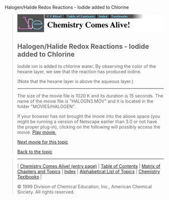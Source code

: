 





 Halogen/Halide Redox Reactions - Iodide added to Chlorine
 



> ![Chemistry Comes Alive!](ccahead.gif)
> 
> 
> 
> 
> 
> 
> 
> 
> 
> ## Halogen/Halide Redox Reactions - Iodide added to Chlorine
> 
> 
> 
> 
> 
> 
> 
> 
>   
> 
> 
> 
> 
> 
>  Iodide ion is added to chlorine water. By observing the color of
the hexane layer, we see that the reaction has produced iodine.
>  
> 
> 
> 
>  (Note that the hexane layer is above the aqueous layer.)
>  
> 
> 
> 
> 
> 
> 
> 
> ---
> 
> 
>  The size of the movie file is 1020 K and its duration is 15 seconds. 
The name of the movie file is "HALOGN3.MOV" 
and it is located in the folder "MOVIES/HALOGEN".
>  
> 
> 
> 
>  If your browser has not brought the movie into the above space
(you might be running a version of Netscape earlier than 3.0 or
not have the proper plug-in), clicking on the following will
possibly access the movie.
>  [Play movie.](../../MOVIES/HALOGEN/HALOGN3.MOV) 
> 
> 
> 
> 
> [Next movie for this topic](../../MVHTM/HALOGEN/HALOGN4.HTM) 
> 
> 
> 
> 
> 
> 
> 
> [Back to the topic](../../MAIN/HALOGEN/PAGE1.HTM)



> ---
> 
> 
>  |
>  [Chemistry Comes Alive! (entry page)](../../INDEX.HTM) 
>  |
>  [Table of Contents](../../CONTENTS.HTM) 
>  |
>  [Matrix of Chapters and Topics](../../MATRIX.HTM) 
>  |
>  [Index](../../WORDS.HTM) 
>  |
>  [Alphabetical List of Topics](../../ALPHATOP.HTM) 
>  |
>  [Chemistry Textbooks](../../BOOKS.HTM) 
>  |
>  
>  © 1999 Division of Chemical Education, Inc.,
American Chemical Society. All rights reserved.





